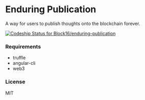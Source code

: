 # Enduring Publication

A way for users to publish thoughts onto the blockchain forever.

[ ![Codeship Status for Block16/enduring-publication](https://app.codeship.com/projects/36e7a3f0-d56b-0135-e8d1-2aadb9628cc1/status?branch=master)](https://app.codeship.com/projects/263120)

### Requirements

* truffle
* angular-cli
* web3

### License

MIT
